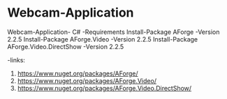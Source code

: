 # Webcam-Application
Webcam-Application- C#
-Requirements
Install-Package AForge -Version 2.2.5
Install-Package AForge.Video -Version 2.2.5
Install-Package AForge.Video.DirectShow -Version 2.2.5

-links:
1. https://www.nuget.org/packages/AForge/
2. https://www.nuget.org/packages/AForge.Video/
3. https://www.nuget.org/packages/AForge.Video.DirectShow/
